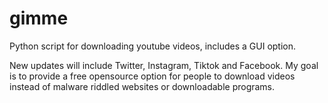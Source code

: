# gimme
Python script for downloading youtube videos, includes a GUI option.

New updates will include Twitter, Instagram, Tiktok and Facebook.
My goal is to provide a free opensource option for people to download
videos instead of malware riddled websites or downloadable programs.
